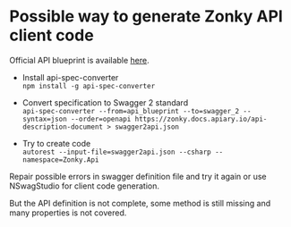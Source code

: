# Possible way to generate Zonky API client code

Official API blueprint is available [here](https://zonky.docs.apiary.io/).

* Install api-spec-converter  
```npm install -g api-spec-converter```

* Convert specification to Swagger 2 standard  
```api-spec-converter --from=api_blueprint --to=swagger_2 --syntax=json --order=openapi https://zonky.docs.apiary.io/api-description-document > swagger2api.json```

* Try to create code  
```autorest --input-file=swagger2api.json --csharp --namespace=Zonky.Api```

Repair possible errors in swagger definition file and try it again or use NSwagStudio for client code generation.<p>
But the API definition is not complete, some method is still missing and many properties is not covered.